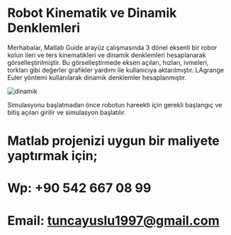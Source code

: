# Robot Kinematik ve Dinamik Denklemleri

Merhabalar, Matlab Guide arayüz çalışmasında 3 dönel eksenli bir robor kolun ileri ve ters kinematikleri ve dinamik denklemleri hesaplanarak görselleştirilmiştir. Bu görselleştirmede eksen açıları, hızları, ivmeleri, torkları gibi değerler grafikler yardımı ile kullanıcıya aktarılmıştır. LAgrange Euler yöntemi kullanılarak dinamik denklemler hesaplanmıştır. 

![dinamik](https://user-images.githubusercontent.com/82308015/177030195-d1fdaffc-1c85-4a83-8d13-c004d70ec9d2.png)

Simulasyonu başlatmadan önce robotun hareekti için gerekli başlangıç ve bitiş açıları girilir ve simulasyon başlatılır.

# Matlab projenizi uygun bir maliyete yaptırmak için;
# Wp: +90 542 667 08 99
# Email: tuncayuslu1997@gmail.com
